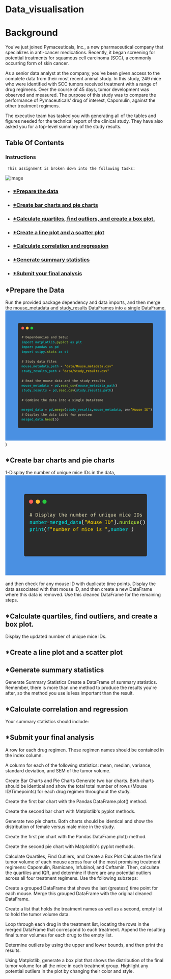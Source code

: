 # Data_visualisation

# Background
You've just joined Pymaceuticals, Inc., a new pharmaceutical company that specializes in anti-cancer medications. Recently, it began screening for potential treatments for squamous cell carcinoma (SCC), a commonly occurring form of skin cancer.

As a senior data analyst at the company, you've been given access to the complete data from their most recent animal study. In this study, 249 mice who were identified with SCC tumors received treatment with a range of drug regimens. Over the course of 45 days, tumor development was observed and measured. The purpose of this study was to compare the performance of Pymaceuticals’ drug of interest, Capomulin, against the other treatment regimens.

The executive team has tasked you with generating all of the tables and figures needed for the technical report of the clinical study. They have also asked you for a top-level summary of the study results.
## Table Of Contents 
### Instructions
     This assignment is broken down into the following tasks:

![image](https://github.com/fahr-khadija/data_visualisation/assets/100168693/92c858a7-7019-4a29-bf2d-d9c75461411a)
<img src="">


* ### [*Prepare the data](https://github.com/Fahr-khadija/data_visualisation#Prepare-the-data)
* ### [*Create bar charts and pie charts](https://github.com/Fahr-khadija/data_visualisation#Create-bar-charts-and-pie-charts)
* ### [*Calculate quartiles, find outliers, and create a box plot.](https://github.com/Fahr-khadija/data_visualisation#Calculate-quartiles,-find-outliers,-and-create-a-box-plot.)
* ### [*Create a line plot and a scatter plot](https://github.com/Fahr-khadija/data_visualisation#Create-a-line-plot-and-a-scatter-plot)
* ### [*Calculate correlation and regression](https://github.com/Fahr-khadija/data_visualisation#Calculate-correlation-and-regression)
* ### [*Generate summary statistics](https://github.com/Fahr-khadija/data_visualisation#Generate-summary-statistics)
* ### [*Submit your final analysis](https://github.com/Fahr-khadija/data_visualisation#Submit-your-final-analysis)

## *Prepare the Data
Run the provided package dependency and data imports, and then merge the mouse_metadata and study_results DataFrames into a single DataFrame.
![image](https://github.com/fahr-khadija/data_visualisation/blob/main/carbon%20(1).png))

## *Create bar charts and pie charts

1-Display the number of unique mice IDs in the data,
![image](https://github.com/fahr-khadija/data_visualisation/blob/main/nbr%20of%20mice.png)



and then check for any mouse ID with duplicate time points. Display the data associated with that mouse ID, and then create a new DataFrame where this data is removed. Use this cleaned DataFrame for the remaining steps.
## *Calculate quartiles, find outliers, and create a box plot.
Display the updated number of unique mice IDs.
## *Create a line plot and a scatter plot
## *Generate summary statistics
Generate Summary Statistics
Create a DataFrame of summary statistics. Remember, there is more than one method to produce the results you're after, so the method you use is less important than the result.
## *Calculate correlation and regression
Your summary statistics should include:
## *Submit your final analysis
A row for each drug regimen. These regimen names should be contained in the index column.

A column for each of the following statistics: mean, median, variance, standard deviation, and SEM of the tumor volume.

Create Bar Charts and Pie Charts
Generate two bar charts. Both charts should be identical and show the total total number of rows (Mouse ID/Timepoints) for each drug regimen throughout the study.

Create the first bar chart with the Pandas DataFrame.plot() method.

Create the second bar chart with Matplotlib's pyplot methods.

Generate two pie charts. Both charts should be identical and show the distribution of female versus male mice in the study.

Create the first pie chart with the Pandas DataFrame.plot() method.

Create the second pie chart with Matplotlib's pyplot methods.

Calculate Quartiles, Find Outliers, and Create a Box Plot
Calculate the final tumor volume of each mouse across four of the most promising treatment regimens: Capomulin, Ramicane, Infubinol, and Ceftamin. Then, calculate the quartiles and IQR, and determine if there are any potential outliers across all four treatment regimens. Use the following substeps:

Create a grouped DataFrame that shows the last (greatest) time point for each mouse. Merge this grouped DataFrame with the original cleaned DataFrame.

Create a list that holds the treatment names as well as a second, empty list to hold the tumor volume data.

Loop through each drug in the treatment list, locating the rows in the merged DataFrame that correspond to each treatment. Append the resulting final tumor volumes for each drug to the empty list.

Determine outliers by using the upper and lower bounds, and then print the results.

Using Matplotlib, generate a box plot that shows the distribution of the final tumor volume for all the mice in each treatment group. Highlight any potential outliers in the plot by changing their color and style.
